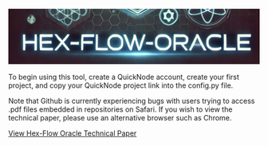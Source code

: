 ![Alt text](images/cover-art.png)

To begin using this tool, create a QuickNode account, create your first project, and copy your QuickNode project link into the config.py file.

Note that Github is currently experiencing bugs with users trying to access .pdf files embedded in repositories on Safari. If you wish to view the technical paper, please use an alternative browser such as Chrome.

[View Hex-Flow Oracle Technical Paper](docs/hex-flow-oracle-technical-paper.pdf)

